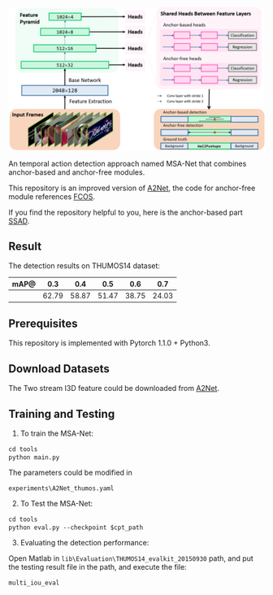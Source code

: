 ![arch](https://github.com/blowing-wind/MSA-Net/blob/master/img/arch.png)

An temporal action detection approach named MSA-Net that combines anchor-based and anchor-free modules.

This repository is an improved version of [A2Net](https://github.com/VividLe/A2Net), the code for anchor-free module references [FCOS](https://github.com/open-mmlab/mmdetection/tree/master/configs/fcos).

If you find the repository helpful to you, here is the anchor-based part [SSAD](https://github.com/blowing-wind/SSAD).

## Result

The detection results on THUMOS14 dataset:

| mAP@ |  0.3  |  0.4  |  0.5  |  0.6  |  0.7  |
| :--: | :---: | :---: | :---: | :---: | :---: |
|      | 62.79 | 58.87 | 51.47 | 38.75 | 24.03 |

## Prerequisites

This repository is implemented with Pytorch 1.1.0 + Python3.

## Download Datasets

The Two stream I3D feature could be downloaded from [A2Net](https://github.com/VividLe/A2Net).

## Training and Testing

1. To train the MSA-Net:

```
cd tools
python main.py
```

The parameters could be modified in 

```
experiments\A2Net_thumos.yaml
```

2. To Test the  MSA-Net:

```
cd tools
python eval.py --checkpoint $cpt_path
```

3. Evaluating the detection performance:

Open Matlab in `lib\Evaluation\THUMOS14_evalkit_20150930` path, and put the testing result file in the path, and execute the file:

```
multi_iou_eval
```


